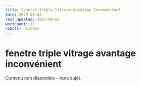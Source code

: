 ```yaml
---
title: Fenetre Triple Vitrage Avantage Inconvénient
date: 2025-08-02
last_updated: 2025-08-02
wordcount: 11
robots: noindex
---
```


# fenetre triple vitrage avantage inconvénient

Contenu non disponible – hors sujet.